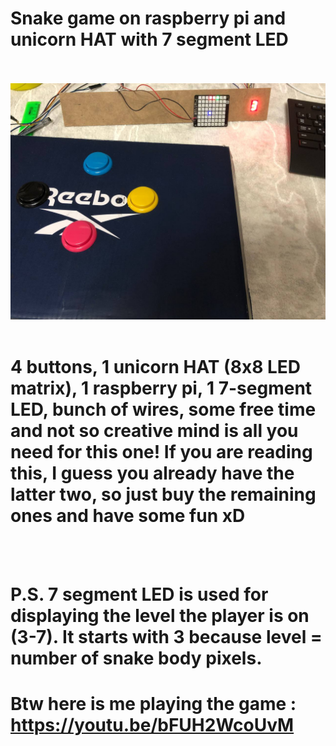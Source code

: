 # Snake game on raspberry pi and unicorn HAT with 7 segment LED
<br><br>
![setup](/setup_photo.jpg)
<br><br>
# 4 buttons, 1 unicorn HAT (8x8 LED matrix), 1 raspberry pi, 1 7-segment LED, bunch of wires, some free time and not so creative mind is all you need for this one! If you are reading this, I guess you already have the latter two, so just buy the remaining ones and have some fun xD
<br><br>
# P.S. 7 segment LED is used for displaying the level the player is on (3-7). It starts with 3 because level = number of snake body pixels.
# Btw here is me playing the game : https://youtu.be/bFUH2WcoUvM
